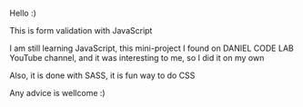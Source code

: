 Hello :)

This is form validation with JavaScript

I am still learning JavaScript, this mini-project I found on DANIEL CODE LAB YouTube channel, and it was interesting to me, so I did it on my own

Also, it is done with SASS, it is fun way to do CSS

Any advice is wellcome :)